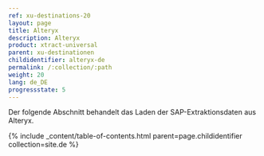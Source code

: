 ```yaml
---
ref: xu-destinations-20
layout: page
title: Alteryx
description: Alteryx
product: xtract-universal
parent: xu-destinationen
childidentifier: alteryx-de
permalink: /:collection/:path
weight: 20
lang: de_DE
progressstate: 5
---
```


Der folgende Abschnitt behandelt das Laden der SAP-Extraktionsdaten aus Alteryx.

{% include _content/table-of-contents.html parent=page.childidentifier collection=site.de %}